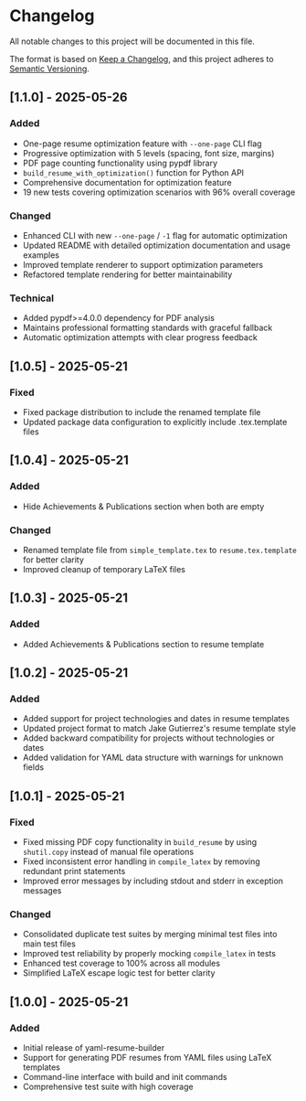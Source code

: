 # Changelog

All notable changes to this project will be documented in this file.

The format is based on [Keep a Changelog](https://keepachangelog.com/en/1.0.0/),
and this project adheres to [Semantic Versioning](https://semver.org/spec/v2.0.0.html).

## [1.1.0] - 2025-05-26

### Added
- One-page resume optimization feature with `--one-page` CLI flag
- Progressive optimization with 5 levels (spacing, font size, margins)
- PDF page counting functionality using pypdf library
- `build_resume_with_optimization()` function for Python API
- Comprehensive documentation for optimization feature
- 19 new tests covering optimization scenarios with 96% overall coverage

### Changed
- Enhanced CLI with new `--one-page` / `-1` flag for automatic optimization
- Updated README with detailed optimization documentation and usage examples
- Improved template renderer to support optimization parameters
- Refactored template rendering for better maintainability

### Technical
- Added pypdf>=4.0.0 dependency for PDF analysis
- Maintains professional formatting standards with graceful fallback
- Automatic optimization attempts with clear progress feedback

## [1.0.5] - 2025-05-21

### Fixed
- Fixed package distribution to include the renamed template file
- Updated package data configuration to explicitly include .tex.template files

## [1.0.4] - 2025-05-21

### Added
- Hide Achievements & Publications section when both are empty

### Changed
- Renamed template file from `simple_template.tex` to `resume.tex.template` for better clarity
- Improved cleanup of temporary LaTeX files

## [1.0.3] - 2025-05-21

### Added
- Added Achievements & Publications section to resume template

## [1.0.2] - 2025-05-21

### Added
- Added support for project technologies and dates in resume templates
- Updated project format to match Jake Gutierrez's resume template style
- Added backward compatibility for projects without technologies or dates
- Added validation for YAML data structure with warnings for unknown fields

## [1.0.1] - 2025-05-21

### Fixed
- Fixed missing PDF copy functionality in `build_resume` by using `shutil.copy` instead of manual file operations
- Fixed inconsistent error handling in `compile_latex` by removing redundant print statements
- Improved error messages by including stdout and stderr in exception messages

### Changed
- Consolidated duplicate test suites by merging minimal test files into main test files
- Improved test reliability by properly mocking `compile_latex` in tests
- Enhanced test coverage to 100% across all modules
- Simplified LaTeX escape logic test for better clarity

## [1.0.0] - 2025-05-21

### Added
- Initial release of yaml-resume-builder
- Support for generating PDF resumes from YAML files using LaTeX templates
- Command-line interface with build and init commands
- Comprehensive test suite with high coverage
